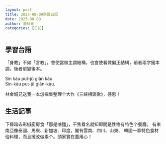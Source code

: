 ```yaml
---
layout: post
title: 2023-08-09學習日記
date: 2023-08-09
author: 潘科元
categories: [日記]
---
```

## 學習台語

「身教」不如「言教」，會使當做主謂結構，也會使看做偏正結構，前者兩字攏本調，後者前變後本。

Sin kàu put-jû giân kàu.  
Sin-kàu put-jû giân-kàu.

林金城兄送我一本怹採集整理个大作《三峽相褒歌》，感恩！

## 生活記事

下昏暗去彩椒廚房食「那是啥麵」，干焦看名就知即間是性格有特色个餐廳。
有東南亞像泰國、馬來、新加坡、印度，閣有雲南、四川、山東、
韓國一寡特色食材佮料理，而且攏改做素个。頭家實在蓋用心！

